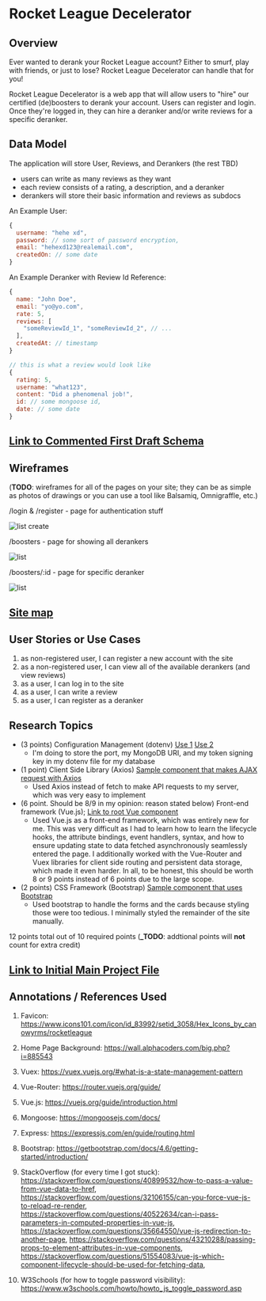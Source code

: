 # Rocket League Decelerator

## Overview

Ever wanted to derank your Rocket League account? Either to smurf, play with friends, or just to lose? Rocket League Decelerator can handle that for you!

Rocket League Decelerator is a web app that will allow users to "hire" our certified (de)boosters to derank your account. Users can register and login. Once they're logged in, they can hire a deranker and/or write reviews for a specific deranker.

## Data Model

The application will store User, Reviews, and Derankers (the rest TBD)

- users can write as many reviews as they want
- each review consists of a rating, a description, and a deranker
- derankers will store their basic information and reviews as subdocs

An Example User:

```javascript
{
  username: "hehe xd",
  password: // some sort of password encryption,
  email: "hehexd123@realemail.com",
  createdOn: // some date
}
```

An Example Deranker with Review Id Reference:

```javascript
{
  name: "John Doe",
  email: "yo@yo.com",
  rate: 5,
  reviews: [
    "someReviewId_1", "someReviewId_2", // ...
  ],
  createdAt: // timestamp
}

// this is what a review would look like
{
  rating: 5,
  username: "what123",
  content: "Did a phenomenal job!",
  id: // some mongoose id,
  date: // some date
}
```

## [Link to Commented First Draft Schema](./backend/models/User.model.mjs)

## Wireframes

(**TODO**: wireframes for all of the pages on your site; they can be as simple as photos of drawings or you can use a tool like Balsamiq, Omnigraffle, etc.)

/login & /register - page for authentication stuff

![list create](documentation/login_signup.jpg)

/boosters - page for showing all derankers

![list](documentation/derank.jpg)

/boosters/:id - page for specific deranker

![list](documentation/specifc_derank.jpg)

## [Site map](documentation/site_map.jpg)

## User Stories or Use Cases

1. as non-registered user, I can register a new account with the site
2. as a non-registered user, I can view all of the available derankers (and view reviews)
3. as a user, I can log in to the site
4. as a user, I can write a review
5. as a user, I can register as a deranker

## Research Topics

- (3 points) Configuration Management (dotenv) [Use 1](./app.mjs) [Use 2](./backend/routers/users.mjs)
  - I'm doing to store the port, my MongoDB URI, and my token signing key in my dotenv file
    for my database
- (1 point) Client Side Library (Axios) [Sample component that makes AJAX request with Axios](./frontend/views/BoosterView.vue)
  - Used Axios instead of fetch to make API requests to my server, which was very easy to implement
- (6 point. Should be 8/9 in my opinion: reason stated below) Front-end framework (Vue.js); [Link to root Vue component](./frontend/src/App.vue)
  - Used Vue.js as a front-end framework, which was entirely new for me. This was very difficult as I had to learn how to learn the lifecycle hooks, the attribute bindings, event handlers, syntax, and how to ensure updating state to data fetched asynchronously seamlessly entered the page. I additionally worked with the Vue-Router and Vuex libraries for client side routing and persistent data storage, which made it even harder. In all, to be honest, this should be worth 8 or 9 points instead of 6 points due to the large scope.
- (2 points) CSS Framework (Bootstrap) [Sample component that uses Bootstrap](./frontend/views/BoosterView.vue)
  - Used bootstrap to handle the forms and the cards because styling those were too tedious. I minimally styled the remainder of the site manually.

12 points total out of 10 required points (**\_TODO**: addtional points will **not** count for extra credit)

## [Link to Initial Main Project File](app.mjs)

## Annotations / References Used

1. Favicon: https://www.icons101.com/icon/id_83992/setid_3058/Hex_Icons_by_canowyrms/rocketleague

2. Home Page Background: https://wall.alphacoders.com/big.php?i=885543

3. Vuex: https://vuex.vuejs.org/#what-is-a-state-management-pattern

4. Vue-Router: https://router.vuejs.org/guide/

5. Vue.js: https://vuejs.org/guide/introduction.html

6. Mongoose: https://mongoosejs.com/docs/

7. Express: https://expressjs.com/en/guide/routing.html

8. Bootstrap: https://getbootstrap.com/docs/4.6/getting-started/introduction/

9. StackOverflow (for every time I got stuck): https://stackoverflow.com/questions/40899532/how-to-pass-a-value-from-vue-data-to-href, https://stackoverflow.com/questions/32106155/can-you-force-vue-js-to-reload-re-render, https://stackoverflow.com/questions/40522634/can-i-pass-parameters-in-computed-properties-in-vue-js, https://stackoverflow.com/questions/35664550/vue-js-redirection-to-another-page, https://stackoverflow.com/questions/43210288/passing-props-to-element-attributes-in-vue-components, https://stackoverflow.com/questions/51554083/vue-js-which-component-lifecycle-should-be-used-for-fetching-data,

10. W3Schools (for how to toggle password visibility): https://www.w3schools.com/howto/howto_js_toggle_password.asp
